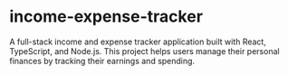 # income-expense-tracker
 A full-stack income and expense tracker application built with React, TypeScript, and Node.js. This project   helps users manage their personal finances by tracking their earnings and spending.
